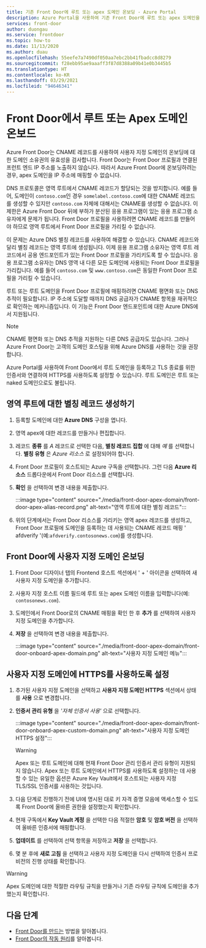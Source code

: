 ```yaml
---
title: 기존 Front Door에 루트 또는 apex 도메인 온보딩 - Azure Portal
description: Azure Portal을 사용하여 기존 Front Door에 루트 또는 apex 도메인을 온보딩하는 방법을 알아봅니다.
services: front-door
author: duongau
ms.service: frontdoor
ms.topic: how-to
ms.date: 11/13/2020
ms.author: duau
ms.openlocfilehash: 55eefe7a7490df050aa7ebc2bb41fbadcc8d8279
ms.sourcegitcommit: f28ebb95ae9aaaff3f87d8388a09b41e0b3445b5
ms.translationtype: HT
ms.contentlocale: ko-KR
ms.lasthandoff: 03/29/2021
ms.locfileid: "94646341"
---
```

# <a name="onboard-a-root-or-apex-domain-on-your-front-door"></a>Front Door에서 루트 또는 Apex 도메인 온보드
Azure Front Door는 CNAME 레코드를 사용하여 사용자 지정 도메인의 온보딩에 대한 도메인 소유권의 유효성을 검사합니다. Front Door는 Front Door 프로필과 연결된 프런트 엔드 IP 주소를 노출하지 않습니다. 따라서 Azure Front Door에 온보딩하려는 경우, apex 도메인을 IP 주소에 매핑할 수 없습니다.

DNS 프로토콜은 영역 루트에서 CNAME 레코드가 할당되는 것을 방지합니다. 예를 들어, 도메인이 `contoso.com`인 경우 `somelabel.contoso.com`에 대한 CNAME 레코드를 생성할 수 있지만 `contoso.com` 자체에 대해서는 CNAME를 생성할 수 없습니다. 이 제한은 Azure Front Door 뒤에 부하가 분산된 응용 프로그램이 있는 응용 프로그램 소유자에게 문제가 됩니다. Front Door 프로필을 사용하려면 CNAME 레코드를 만들어야 하므로 영역 루트에서 Front Door 프로필을 가리킬 수 없습니다.

이 문제는 Azure DNS 별칭 레코드를 사용하여 해결할 수 있습니다. CNAME 레코드와 달리 별칭 레코드는 영역 루트에 생성됩니다. 이제 응용 프로그램 소유자는 영역 루트 레코드에서 공용 엔드포인트가 있는 Front Door 프로필을 가리키도록 할 수 있습니다. 응용 프로그램 소유자는 DNS 영역 내 다른 모든 도메인에 사용되는 Front Door 프로필을 가리킵니다. 예를 들어 `contoso.com` 및 `www.contoso.com`은 동일한 Front Door 프로필을 가리킬 수 있습니다. 

루트 또는 루트 도메인을 Front Door 프로필에 매핑하려면 CNAME 평면화 또는 DNS 추적이 필요합니다. IP 주소에 도달할 때까지 DNS 공급자가 CNAME 항목을 재귀적으로 확인하는 메커니즘입니다. 이 기능은 Front Door 엔드포인트에 대한 Azure DNS에서 지원됩니다. 

> [!NOTE]
> CNAME 평면화 또는 DNS 추적을 지원하는 다른 DNS 공급자도 있습니다. 그러나 Azure Front Door는 고객의 도메인 호스팅을 위해 Azure DNS를 사용하는 것을 권장합니다.

Azure Portal를 사용하여 Front Door에서 루트 도메인을 등록하고 TLS 종료를 위한 인증서와 연결하여 HTTPS를 사용하도록 설정할 수 있습니다. 루트 도메인은 루트 또는 naked 도메인으로도 불립니다.

## <a name="create-an-alias-record-for-zone-apex"></a>영역 루트에 대한 별칭 레코드 생성하기

1. 등록할 도메인에 대한 **Azure DNS** 구성을 엽니다.

1. 영역 apex에 대한 레코드를 만들거나 편집합니다.

1. 레코드 **종류** 를 *A* 레코드로 선택한 다음, **별칭 레코드 집합** 에 대해 *예* 를 선택합니다. **별칭 유형** 은 *Azure 리소스* 로 설정되어야 합니다.

1. Front Door 프로필이 호스트되는 Azure 구독을 선택합니다. 그런 다음 **Azure 리소스** 드롭다운에서 Front Door 리소스를 선택합니다.

1. **확인** 을 선택하여 변경 내용을 제출합니다.

    :::image type="content" source="./media/front-door-apex-domain/front-door-apex-alias-record.png" alt-text="영역 루트에 대한 별칭 레코드":::

1. 위의 단계에서는 Front Door 리소스를 가리키는 영역 apex 레코드를 생성하고, Front Door 프로필에 도메인을 등록하는 데 사용되는 CNAME 레코드 매핑 ' afdverify '(예:`afdverify.contosonews.com`)를 생성합니다.

## <a name="onboard-the-custom-domain-on-your-front-door"></a>Front Door에 사용자 지정 도메인 온보딩

1. Front Door 디자이너 탭의 Frontend 호스트 섹션에서 ' + ' 아이콘을 선택하여 새 사용자 지정 도메인을 추가합니다.

1. 사용자 지정 호스트 이름 필드에 루트 또는 apex 도메인 이름을 입력합니다(예: `contosonews.com`).

1. 도메인에서 Front Door로의 CNAME 매핑을 확인 한 후 **추가** 를 선택하여 사용자 지정 도메인을 추가합니다.

1. **저장** 을 선택하여 변경 내용을 제출합니다.

   :::image type="content" source="./media/front-door-apex-domain/front-door-onboard-apex-domain.png" alt-text="사용자 지정 도메인 메뉴":::

## <a name="enable-https-on-your-custom-domain"></a>사용자 지정 도메인에 HTTPS를 사용하도록 설정

1. 추가된 사용자 지정 도메인을 선택하고 **사용자 지정 도메인 HTTPS** 섹션에서 상태를 **사용** 으로 변경합니다.

1. **인증서 관리 유형** 을 *'자체 인증서 사용'* 으로 선택합니다.

   :::image type="content" source="./media/front-door-apex-domain/front-door-onboard-apex-custom-domain.png" alt-text="사용자 지정 도메인 HTTPS 설정":::    

   > [!WARNING]
   > Apex 또는 루트 도메인에 대해 현재 Front Door 관리 인증서 관리 유형이 지원되지 않습니다. Apex 또는 루트 도메인에서 HTTPS를 사용하도록 설정하는 데 사용할 수 있는 유일한 옵션은 Azure Key Vault에서 호스트되는 사용자 지정 TLS/SSL 인증서를 사용하는 것입니다.

1. 다음 단계로 진행하기 전에 UI에 명시된 대로 키 자격 증명 모음에 액세스할 수 있도록 Front Door에 올바른 권한을 설정했는지 확인합니다.

1. 현재 구독에서 **Key Vault 계정** 을 선택한 다음 적절한 **암호** 및 **암호 버전** 을 선택하여 올바른 인증서에 매핑합니다.

1. **업데이트** 를 선택하여 선택 항목을 저장하고 **저장** 을 선택합니다.

1. 몇 분 후에 **새로 고침** 을 선택하고 사용자 지정 도메인을 다시 선택하여 인증서 프로비전의 진행 상태를 확인합니다. 

> [!WARNING]
> Apex 도메인에 대한 적절한 라우팅 규칙을 만들거나 기존 라우팅 규칙에 도메인을 추가했는지 확인합니다.

## <a name="next-steps"></a>다음 단계

- [Front Door를 만드는](quickstart-create-front-door.md) 방법을 알아봅니다.
- [Front Door의 작동 원리](front-door-routing-architecture.md)를 알아봅니다.
